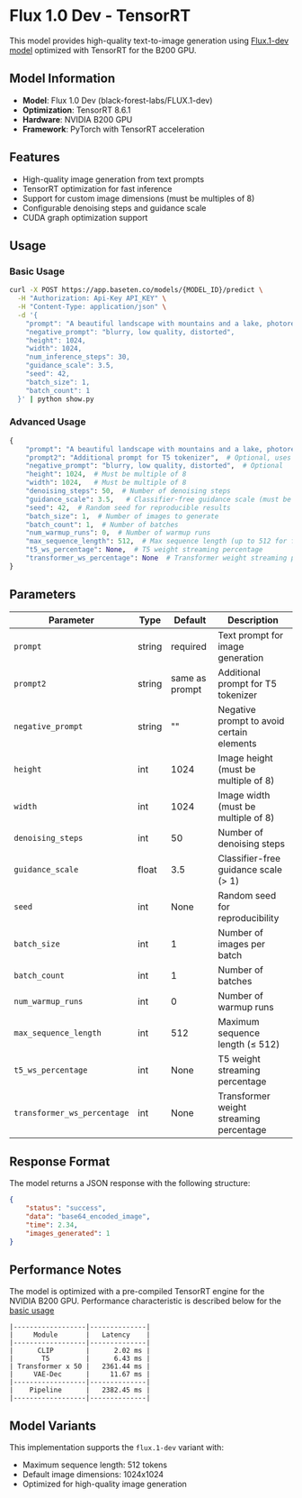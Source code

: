 # Flux 1.0 Dev - TensorRT

This model provides high-quality text-to-image generation using [Flux.1-dev model](https://huggingface.co/black-forest-labs/FLUX.1-dev) optimized with TensorRT for the B200 GPU.

## Model Information

- **Model**: Flux 1.0 Dev (black-forest-labs/FLUX.1-dev)
- **Optimization**: TensorRT 8.6.1
- **Hardware**: NVIDIA B200 GPU
- **Framework**: PyTorch with TensorRT acceleration

## Features

- High-quality image generation from text prompts
- TensorRT optimization for fast inference
- Support for custom image dimensions (must be multiples of 8)
- Configurable denoising steps and guidance scale
- CUDA graph optimization support

## Usage

### Basic Usage

```bash
curl -X POST https://app.baseten.co/models/{MODEL_ID}/predict \
  -H "Authorization: Api-Key API_KEY" \
  -H "Content-Type: application/json" \
  -d '{
    "prompt": "A beautiful landscape with mountains and a lake, photorealistic, high quality",
    "negative_prompt": "blurry, low quality, distorted",
    "height": 1024,
    "width": 1024,
    "num_inference_steps": 30,
    "guidance_scale": 3.5,
    "seed": 42,
    "batch_size": 1,
    "batch_count": 1
  }' | python show.py
```

### Advanced Usage

```python
{
    "prompt": "A beautiful landscape with mountains and a lake, photorealistic, high quality",
    "prompt2": "Additional prompt for T5 tokenizer",  # Optional, uses prompt if not provided
    "negative_prompt": "blurry, low quality, distorted",  # Optional
    "height": 1024,  # Must be multiple of 8
    "width": 1024,   # Must be multiple of 8
    "denoising_steps": 50,  # Number of denoising steps
    "guidance_scale": 3.5,   # Classifier-free guidance scale (must be > 1)
    "seed": 42,  # Random seed for reproducible results
    "batch_size": 1,  # Number of images to generate
    "batch_count": 1,  # Number of batches
    "num_warmup_runs": 0,  # Number of warmup runs
    "max_sequence_length": 512,  # Max sequence length (up to 512 for flux.1-dev)
    "t5_ws_percentage": None,  # T5 weight streaming percentage
    "transformer_ws_percentage": None  # Transformer weight streaming percentage
}
```

## Parameters

| Parameter | Type | Default | Description |
|-----------|------|---------|-------------|
| `prompt` | string | required | Text prompt for image generation |
| `prompt2` | string | same as prompt | Additional prompt for T5 tokenizer |
| `negative_prompt` | string | "" | Negative prompt to avoid certain elements |
| `height` | int | 1024 | Image height (must be multiple of 8) |
| `width` | int | 1024 | Image width (must be multiple of 8) |
| `denoising_steps` | int | 50 | Number of denoising steps |
| `guidance_scale` | float | 3.5 | Classifier-free guidance scale (> 1) |
| `seed` | int | None | Random seed for reproducibility |
| `batch_size` | int | 1 | Number of images per batch |
| `batch_count` | int | 1 | Number of batches |
| `num_warmup_runs` | int | 0 | Number of warmup runs |
| `max_sequence_length` | int | 512 | Maximum sequence length (≤ 512) |
| `t5_ws_percentage` | int | None | T5 weight streaming percentage |
| `transformer_ws_percentage` | int | None | Transformer weight streaming percentage |

## Response Format

The model returns a JSON response with the following structure:

```json
{
    "status": "success",
    "data": "base64_encoded_image",
    "time": 2.34,
    "images_generated": 1
}
```

## Performance Notes

The model is optimized with a pre-compiled TensorRT engine for the NVIDIA B200 GPU. 
Performance characteristic is described below for the [basic usage](#basic-usage)


```text
|------------------|--------------|
|     Module       |   Latency    |
|------------------|--------------|
|      CLIP        |      2.02 ms |
|       T5         |      6.43 ms |
| Transformer x 50 |   2361.44 ms |
|     VAE-Dec      |     11.67 ms |
|------------------|--------------|
|    Pipeline      |   2382.45 ms |
|------------------|--------------|
```

## Model Variants

This implementation supports the `flux.1-dev` variant with:
- Maximum sequence length: 512 tokens
- Default image dimensions: 1024x1024
- Optimized for high-quality image generation
